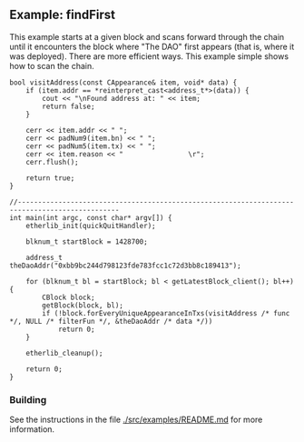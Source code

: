 ## Example: findFirst

This example starts at a given block and scans forward through the chain until it encounters the block where
"The DAO" first appears (that is, where it was deployed). There are more efficient ways. This example simple shows
how to scan the chain.

```
bool visitAddress(const CAppearance& item, void* data) {
    if (item.addr == *reinterpret_cast<address_t*>(data)) {
        cout << "\nFound address at: " << item;
        return false;
    }

    cerr << item.addr << " ";
    cerr << padNum9(item.bn) << " ";
    cerr << padNum5(item.tx) << " ";
    cerr << item.reason << "                \r";
    cerr.flush();

    return true;
}

//-----------------------------------------------------------------------------------------------
int main(int argc, const char* argv[]) {
    etherlib_init(quickQuitHandler);

    blknum_t startBlock = 1428700;

    address_t theDaoAddr("0xbb9bc244d798123fde783fcc1c72d3bb8c189413");

    for (blknum_t bl = startBlock; bl < getLatestBlock_client(); bl++) {
        CBlock block;
        getBlock(block, bl);
        if (!block.forEveryUniqueAppearanceInTxs(visitAddress /* func */, NULL /* filterFun */, &theDaoAddr /* data */))
            return 0;
    }

    etherlib_cleanup();

    return 0;
}
```

### Building

See the instructions in the file [./src/examples/README.md](../README.md) for more information.
